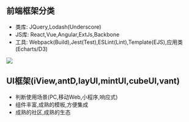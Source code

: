 ## 前端框架分类
+ 类库: JQuery,Lodash(Underscore)
+ JS库: React,Vue,Angular,ExtJs,Backbone
+ 工具: Webpack(Build),Jest(Test),ESLint(Lint),Template(EJS),应用类(Echarts/D3)

![](img/前端框架分类.png)

## UI框架(iView,antD,layUI,mintUI,cubeUI,vant)
+ 判断使用场景(PC,移动Web,小程序,响应式)
+ 组件丰富,成熟的模板,方便集成
+ 成熟的社区,成熟的生态

